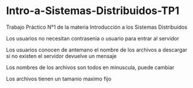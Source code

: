 # Intro-a-Sistemas-Distribuidos-TP1
Trabajo Práctico N°1 de la materia Introducción a los Sistemas Distribuidos

Los usuarios no necesitan contrasenia o usuario para entrar al servidor

Los usuarios conocen de antemano el nombre de los archivos a descargar si no existen el servidor devuelve un mensaje

Los nombres de los archivos son todos en minuscula, puede cambiar

Los archivos tienen un tamanio maximo fijo

